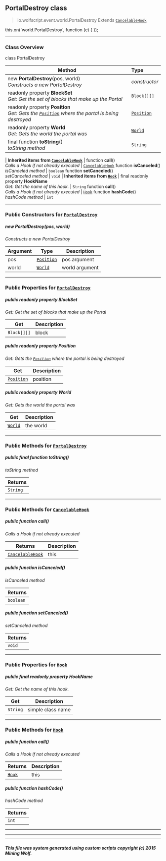 ## PortalDestroy __class__

>io.wolfscript.event.world.PortalDestroy
>Extends [`CancelableHook`](../../hook/CancelableHook.md)

this.on('world.PortalDestroy', function (e) { });

---

### Class Overview

class PortalDestroy

Method | Type   
--- | :--- 
new __PortalDestroy__(pos, world) <br> _Constructs a new PortalDestroy_ | _constructor_
 readonly property __BlockSet__ <br> _Get: Get the set of blocks that make up the Portal_ | `Block[][]`
 readonly property __Position__ <br> _Get: Gets the [`Position`](../../api/world/position/Position.md) where the portal is being destroyed_ | [`Position`](../../api/world/position/Position.md)
 readonly property __World__ <br> _Get: Gets the world the portal was_ | [`World`](../../api/world/World.md)
final function __toString__() <br> _toString method_ | `String`
 |
__Inherited items from [`CancelableHook`](../../hook/CancelableHook.md)__ |
 function __call__() <br> _Calls a Hook if not already executed_ | [`CancelableHook`](../../hook/CancelableHook.md)
 function __isCanceled__() <br> _isCanceled method_ | `boolean`
 function __setCanceled__() <br> _setCanceled method_ | `void`
 |
__Inherited items from [`Hook`](../../hook/Hook.md)__ |
final readonly property __HookName__ <br> _Get: Get the name of this hook._ | `String`
 function __call__() <br> _Calls a Hook if not already executed_ | [`Hook`](../../hook/Hook.md)
 function __hashCode__() <br> _hashCode method_ | `int`







---

### Public Constructors for [`PortalDestroy`](PortalDestroy.md)

##### <a id='portaldestroy'></a>new __PortalDestroy__(pos, world) 

_Constructs a new PortalDestroy_

Argument | Type | Description  
--- | --- | --- 
pos | [`Position`](../../api/world/position/Position.md) | pos argument
world | [`World`](../../api/world/World.md) | world argument

---

### Public Properties for [`PortalDestroy`](PortalDestroy.md)

##### <a id='blockset'></a>public  readonly property __BlockSet__

_Get: Get the set of blocks that make up the Portal_

Get | Description
--- | --- 
`Block[][]` | block



##### <a id='position'></a>public  readonly property __Position__

_Get: Gets the [`Position`](../../api/world/position/Position.md) where the portal is being destroyed_

Get | Description
--- | --- 
[`Position`](../../api/world/position/Position.md) | position



##### <a id='world'></a>public  readonly property __World__

_Get: Gets the world the portal was_

Get | Description
--- | --- 
[`World`](../../api/world/World.md) | the world



---

### Public Methods for [`PortalDestroy`](PortalDestroy.md)

##### <a id='tostring'></a>public final function __toString__()

_toString method_

Returns | 
--- | 
`String` |


---

### Public Methods for [`CancelableHook`](../../hook/CancelableHook.md)

##### <a id='call'></a>public  function __call__()

_Calls a Hook if not already executed_

Returns | Description
--- | --- 
[`CancelableHook`](../../hook/CancelableHook.md) | this


##### <a id='iscanceled'></a>public  function __isCanceled__()

_isCanceled method_

Returns | 
--- | 
`boolean` |


##### <a id='setcanceled'></a>public  function __setCanceled__()

_setCanceled method_

Returns | 
--- | 
`void` |


---

### Public Properties for [`Hook`](../../hook/Hook.md)

##### <a id='hookname'></a>public final readonly property __HookName__

_Get: Get the name of this hook._

Get | Description
--- | --- 
`String` | simple class name



---

### Public Methods for [`Hook`](../../hook/Hook.md)

##### <a id='call'></a>public  function __call__()

_Calls a Hook if not already executed_

Returns | Description
--- | --- 
[`Hook`](../../hook/Hook.md) | this


##### <a id='hashcode'></a>public  function __hashCode__()

_hashCode method_

Returns | 
--- | 
`int` |


---


---


---


##### This file was system generated using custom scripts copyright (c) 2015 Mining Wolf.
	

